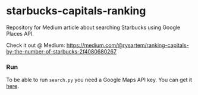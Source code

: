 # starbucks-capitals-ranking
Repository for Medium article about searching Starbucks using Google Places API.

Check it out @ Medium: https://medium.com/@rysartem/ranking-capitals-by-the-number-of-starbucks-2f4080680267

### Run

To be able to run `search.py` you need a Google Maps API key. You can get it [here](https://developers.google.com/maps/gmp-get-started).